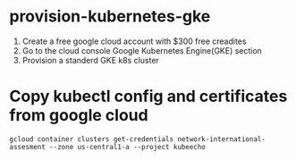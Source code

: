 [logo]: https://raw.githubusercontent.com/ArunRamakani/provision-kubernetes-gke/master/logo-network.svg "Logo Title Text 2"

# provision-kubernetes-gke

1) Create a free google cloud account with $300 free creadites
2) Go to the cloud console Google Kubernetes Engine(GKE) section 
3) Provision a standerd GKE k8s cluster

# Copy kubectl config and certificates from google cloud

```
gcloud container clusters get-credentials network-international-assesment --zone us-central1-a --project kubeecho

```

